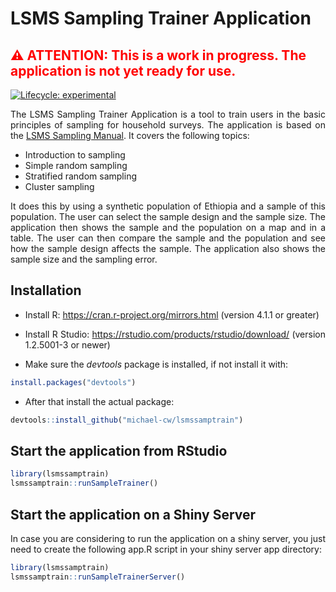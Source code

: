 
<!-- README.md is generated from README.Rmd. Please edit that file -->

# LSMS Sampling Trainer Application

<!-- style in red -->

<span style="color: red; font-weight: bold;">

## ⚠️ ATTENTION: This is a work in progress. The application is not yet ready for use.

</span>

<!-- badges: start -->

[![Lifecycle:
experimental](https://img.shields.io/badge/lifecycle-experimental-orange.svg)](https://lifecycle.r-lib.org/articles/stages.html#experimental)
<!-- badges: end -->

<div align="justify">

The LSMS Sampling Trainer Application is a tool to train users in the
basic principles of sampling for household surveys. The application is
based on the [LSMS Sampling
Manual](https://www.worldbank.org/en/programs/lsms/publication/lsms-sampling-manual).
It covers the following topics:

- Introduction to sampling
- Simple random sampling
- Stratified random sampling
- Cluster sampling

It does this by using a synthetic population of Ethiopia and a sample of
this population. The user can select the sample design and the sample
size. The application then shows the sample and the population on a map
and in a table. The user can then compare the sample and the population
and see how the sample design affects the sample. The application also
shows the sample size and the sampling error.

## Installation

- Install R: <https://cran.r-project.org/mirrors.html> (version 4.1.1 or
  greater)

- Install R Studio: <https://rstudio.com/products/rstudio/download/>
  (version 1.2.5001-3 or newer)

- Make sure the *devtools* package is installed, if not install it with:

``` r
install.packages("devtools")
```

- After that install the actual package:

``` r
devtools::install_github("michael-cw/lsmssamptrain")
```

## Start the application from RStudio

``` r
library(lsmssamptrain)
lsmssamptrain::runSampleTrainer()
```

## Start the application on a Shiny Server

In case you are considering to run the application on a shiny server,
you just need to create the following app.R script in your shiny server
app directory:

``` r
library(lsmssamptrain)
lsmssamptrain::runSampleTrainerServer()
```

</div>
